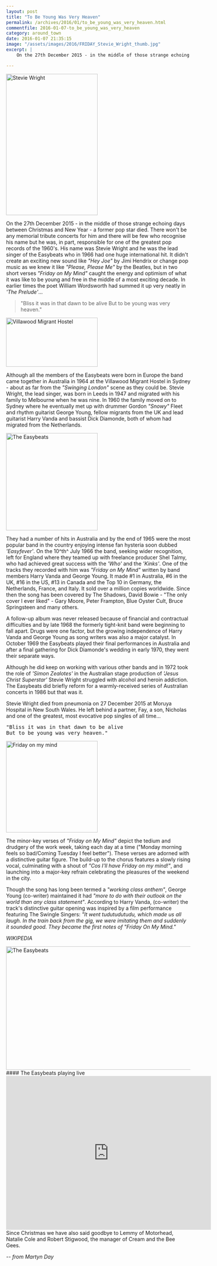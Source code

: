 ```yaml
---
layout: post
title: "To Be Young Was Very Heaven"
permalink: /archives/2016/01/to_be_young_was_very_heaven.html
commentfile: 2016-01-07-to_be_young_was_very_heaven
category: around_town
date: 2016-01-07 21:35:15
image: "/assets/images/2016/FRIDAY_Stevie_Wright_thumb.jpg"
excerpt: |
    On the 27th December 2015 - in the middle of those strange echoing days between Christmas and New Year - a former pop star died. There won't be any memorial tribute concerts for him and there will be few who recognise his name but he was, in part, responsible for one of the greatest pop records of the 1960's.

---
```


<a href="/assets/images/2016/FRIDAY_Stevie_Wright.jpg" title="See larger version of - Stevie Wright"><img src="/assets/images/2016/FRIDAY_Stevie_Wright_thumb.jpg" width="250" height="386" alt="Stevie Wright" class="photo right" /></a>

On the 27th December 2015 - in the middle of those strange echoing days between Christmas and New Year - a former pop star died. There won't be any memorial tribute concerts for him and there will be few who recognise his name but he was, in part, responsible for one of the greatest pop records of the 1960's. His name was Stevie Wright and he was the lead singer of the Easybeats who in 1966 had one huge international hit. It didn't create an exciting new sound like <em>"Hey Joe"</em> by Jimi Hendrix or change pop music as we knew it like <em>"Please, Please Me"</em> by the Beatles, but in two short verses <em>"Friday on My Mind"</em> caught the energy and optimism of what it was like to be young and free in the middle of a most exciting decade. In earlier times the poet William Wordsworth had summed it up very neatly in <em>'The Prelude'</em>...

> "Bliss it was in that dawn to be alive But to be young was very heaven."

<a href="/assets/images/2016/FRIDAY_Villawood_Migrant_Hostel.jpg" title="See larger version of - Villawood Migrant Hostel"><img src="/assets/images/2016/FRIDAY_Villawood_Migrant_Hostel_thumb.jpg" width="250" height="134" alt="Villawood Migrant Hostel" class="photo right" /></a>

Although all the members of the Easybeats were born in Europe the band came together in Australia in 1964 at the Villawood Migrant Hostel in Sydney - about as far from the <em>"Swinging London"</em> scene as they could be. Stevie Wright, the lead singer, was born in Leeds in 1947 and migrated with his family to Melbourne when he was nine. In 1960 the family moved on to Sydney where he eventually met up with drummer Gordon <em>"Snowy"</em> Fleet and rhythm guitarist George Young, fellow migrants from the UK and lead guitarist Harry Vanda and bassist Dick Diamonde, both of whom had migrated from the Netherlands.

<a href="/assets/images/2016/FRIDAY_the_easybeats.jpg" title="See larger version of - The Easybeats"><img src="/assets/images/2016/FRIDAY_the_easybeats_thumb.jpg" width="250" height="266" alt="The Easybeats" class="photo right" /></a>

They had a number of hits in Australia and by the end of 1965 were the most popular band in the country enjoying intense fan hysteria soon dubbed <em>'Easyfever'</em>. On the 10^th^ July 1966 the band, seeking wider recognition, left for England where they teamed up with freelance producer Shel Talmy, who had achieved great success with the <em>'Who'</em> and the <em>'Kinks'</em>. One of the tracks they recorded with him was <em>"Friday on My Mind"</em> written by band members Harry Vanda and George Young. It made \#1 in Australia, \#6 in the UK, \#16 in the US, \#13 in Canada and the Top 10 in Germany, the Netherlands, France, and Italy. It sold over a million copies worldwide. Since then the song has been covered by The Shadows, David Bowie - "The only cover I ever liked" - Gary Moore, Peter Frampton, Blue Oyster Cult, Bruce Springsteen and many others.

A follow-up album was never released because of financial and contractual difficulties and by late 1968 the formerly tight-knit band were beginning to fall apart. Drugs were one factor, but the growing independence of Harry Vanda and George Young as song writers was also a major catalyst. In October 1969 the Easybeats played their final performances in Australia and after a final gathering for Dick Diamonde's wedding in early 1970, they went their separate ways.

Although he did keep on working with various other bands and in 1972 took the role of <em>'Simon Zealotes'</em> in the Australian stage production of <em>'Jesus Christ Superstar'</em> Stevie Wright struggled with alcohol and heroin addiction. The Easybeats did briefly reform for a warmly-received series of Australian concerts in 1986 but that was it.

Stevie Wright died from pneumonia on 27 December 2015 at Moruya Hospital in New South Wales. He left behind a partner, Fay, a son, Nicholas and one of the greatest, most evocative pop singles of all time...

<pre markdown="1" class="poem">
"Bliss it was in that dawn to be alive
But to be young was very heaven."
</pre>

<div markdown="1" class="box">
<a href="/assets/images/2016/FRIDAY_Friday_on_my_mind.jpg" title="See larger version of - Friday on my mind"><img src="/assets/images/2016/FRIDAY_Friday_on_my_mind_thumb.jpg" width="250" height="250" alt="Friday on my mind" class="photo left" /></a>

The minor-key verses of <em>"Friday on My Mind"</em> depict the tedium and drudgery of the work week, taking each day at a time ("Monday morning feels so bad/Coming Tuesday I feel better"). These verses are adorned with a distinctive guitar figure. The build-up to the chorus features a slowly rising vocal, culminating with a shout of <em>"Cos I'll have Friday on my mind!"</em>, and launching into a major-key refrain celebrating the pleasures of the weekend in the city.

Though the song has long been termed a <em>"working class anthem"</em>, George Young (co-writer) maintained it had <em>"more to do with their outlook on the world than any class statement"</em>. According to Harry Vanda, (co-writer) the track's distinctive guitar opening was inspired by a film performance featuring The Swingle Singers: <em>"It went tudutudutudu, which made us all laugh. In the train back from the gig, we were imitating them and suddenly it sounded good. They became the first notes of "Friday On My Mind."</em>

<cite>WIKIPEDIA</cite>

</div>
<a href="/assets/images/2016/FRIDAY_The_Easybeats_2.jpg" title="See larger version of - The Easybeats"><img src="/assets/images/2016/FRIDAY_The_Easybeats_2_thumb.jpg" width="600" height="337" alt="The Easybeats" class="photo right" /></a>

<div markdown="1" class="box">
#### The Easybeats playing live

<iframe width="560" height="420" src="https://www.youtube-nocookie.com/embed/3iW2_Ec3uEU?rel=0" frameborder="0" allowfullscreen>
</iframe>
</div>
Since Christmas we have also said goodbye to Lemmy of Motorhead, Natalie Cole and Robert Stigwood, the manager of Cream and the Bee Gees.

<cite>-- from Martyn Day</cite>
